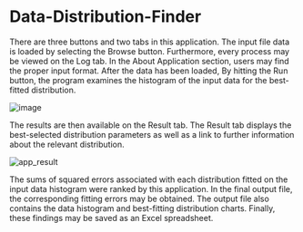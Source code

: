 # Data-Distribution-Finder
There are three buttons and two tabs in this application. The input file data is loaded by selecting the Browse button. Furthermore, every process may be viewed on the Log tab. In the About Application section, users may find the proper input format. After the data has been loaded, By hitting the Run button, the program examines the histogram of the input data for the best-fitted distribution.

![image](https://user-images.githubusercontent.com/96921261/180920377-dc8ff6e9-a523-4aa4-866b-b41d2d0d910b.png)

The results are then available on the Result tab. The Result tab displays the best-selected distribution parameters as well as a link to further information about the relevant distribution.

![app_result](https://user-images.githubusercontent.com/96921261/180924190-ac8959d0-2bcf-4be4-9edf-8c60913450d8.JPG)

The sums of squared errors associated with each distribution fitted on the input data histogram were ranked by this application. In the final output file, the corresponding fitting errors may be obtained. The output file also contains the data histogram and best-fitting distribution charts. Finally, these findings may be saved as an Excel spreadsheet.
